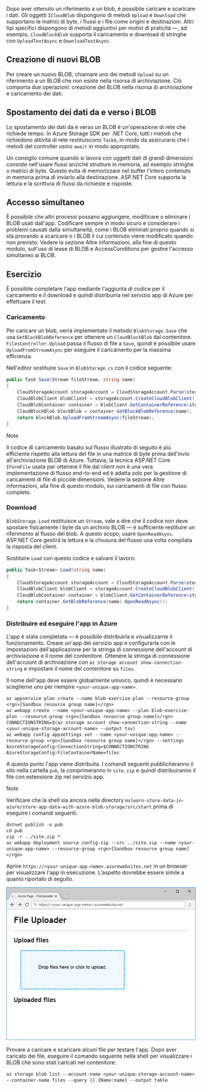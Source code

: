 Dopo aver ottenuto un riferimento a un blob, è possibile caricare e scaricare i dati. Gli oggetti `ICloudBlob` dispongono di metodi `Upload` e `Download` che supportano le matrici di byte, i flussi e i file come origini e destinazioni. Altri tipi specifici dispongono di metodi aggiuntivi per motivi di praticità &mdash;, ad esempio, `CloudBlockBlob` supporta il caricamento e download di stringhe con `UploadTextAsync` e `DownloadTextAsync`.

## <a name="creating-new-blobs"></a>Creazione di nuovi BLOB

Per creare un nuovo BLOB, chiamare uno dei metodi `Upload` su un riferimento a un BLOB che non esiste nella risorsa di archiviazione. Ciò comporta due operazioni: creazione del BLOB nella risorsa di archiviazione e caricamento dei dati.

## <a name="moving-data-to-and-from-blobs"></a>Spostamento dei dati da e verso i BLOB

Lo spostamento dei dati da e verso un BLOB è un'operazione di rete che richiede tempo. In Azure Storage SDK per .NET Core, tutti i metodi che richiedono attività di rete restituiscono `Task`s, in modo da assicurarsi che i metodi del controller usino `await` in modo appropriato.

Un consiglio comune quando si lavora con oggetti dati di grandi dimensioni consiste nell'usare flussi anziché strutture in memoria, ad esempio stringhe o matrici di byte. Questo evita di memorizzare nel buffer l'intero contenuto in memoria prima di inviarlo alla destinazione. ASP.NET Core supporta la lettura e la scrittura di flussi da richieste e risposte.

## <a name="concurrent-access"></a>Accesso simultaneo

È possibile che altri processi possano aggiungere, modificare o eliminare i BLOB usati dall'app. Codificare sempre in modo sicuro e considerare i problemi causati dalla simultaneità, come i BLOB eliminati proprio quando si sta provando a scaricare o i BLOB il cui contenuto viene modificato quando non previsto. Vedere la sezione Altre informazioni, alla fine di questo modulo, sull'uso di lease di BLOB e AccessConditions per gestire l'accesso simultaneo ai BLOB.

## <a name="exercise"></a>Esercizio

È possibile completare l'app mediante l'aggiunta di codice per il caricamento e il download e quindi distribuirla nel servizio app di Azure per effettuare il test.

### <a name="upload"></a>Caricamento

Per caricare un blob, verrà implementato il metodo `BlobStorage.Save` che usa `GetBlockBlobReference` per ottenere un `CloudBlockBlob` dal contenitore. `FilesController.Upload` passa il flusso di file a `Save`, quindi è possibile usare `UploadFromStreamAsync` per eseguire il caricamento per la massima efficienza.

Nell'editor sostituire `Save` in `BlobStorage.cs` con il codice seguente:

```csharp
public Task Save(Stream fileStream, string name)
{
    CloudStorageAccount storageAccount = CloudStorageAccount.Parse(storageConfig.ConnectionString);
    CloudBlobClient blobClient = storageAccount.CreateCloudBlobClient();
    CloudBlobContainer container = blobClient.GetContainerReference(storageConfig.FileContainerName);
    CloudBlockBlob blockBlob = container.GetBlockBlobReference(name);
    return blockBlob.UploadFromStreamAsync(fileStream);
}
```

> [!NOTE]
> Il codice di caricamento basato sul flusso illustrato di seguito è più efficiente rispetto alla lettura del file in una matrice di byte prima dell'invio all'archiviazione BLOB di Azure. Tuttavia, la tecnica ASP.NET Core `IFormFile` usata per ottenere il file dal client non è una vera implementazione di flusso end-to-end ed è adatta solo per la gestione di caricamenti di file di piccole dimensioni. Vedere la sezione Altre informazioni, alla fine di questo modulo, sui caricamenti di file con flusso completo.

### <a name="download"></a>Download

`BlobStorage.Load` restituisce un `Stream`, vale a dire che il codice non deve spostare fisicamente i byte da un archivio BLOB &mdash; è sufficiente restituire un riferimento al flusso del blob. A questo scopo, usare `OpenReadAsync`. ASP.NET Core gestirà la lettura e la chiusura del flusso una volta compilata la risposta del client.

Sostituire `Load` con questo codice e salvare il lavoro:

```csharp
public Task<Stream> Load(string name)
{
    CloudStorageAccount storageAccount = CloudStorageAccount.Parse(storageConfig.ConnectionString);
    CloudBlobClient blobClient = storageAccount.CreateCloudBlobClient();
    CloudBlobContainer container = blobClient.GetContainerReference(storageConfig.FileContainerName);
    return container.GetBlobReference(name).OpenReadAsync();
}
```

### <a name="deploy-and-run-in-azure"></a>Distribuire ed eseguire l'app in Azure

L'app è stata completata &mdash; è possibile distribuirla e visualizzarne il funzionamento. Creare un'app del servizio app e configurarla con le impostazioni dell'applicazione per la stringa di connessione dell'account di archiviazione e il nome del contenitore. Ottenere la stringa di connessione dell'account di archiviazione con `az storage account show-connection-string` e impostare il nome del contenitore su `files`.

Il nome dell'app deve essere globalmente univoco, quindi è necessario sceglierne uno per riempire `<your-unique-app-name>`.

```azurecli
az appservice plan create --name blob-exercise-plan --resource-group <rgn>[Sandbox resource group name]</rgn>
az webapp create --name <your-unique-app-name> --plan blob-exercise-plan --resource-group <rgn>[Sandbox resource group name]</rgn>
CONNECTIONSTRING=$(az storage account show-connection-string --name <your-unique-storage-account-name> --output tsv)
az webapp config appsettings set --name <your-unique-app-name> --resource-group <rgn>[Sandbox resource group name]</rgn> --settings AzureStorageConfig:ConnectionString=$CONNECTIONSTRING AzureStorageConfig:FileContainerName=files
```

A questo punto l'app viene distribuita. I comandi seguenti pubblicheranno il sito nella cartella `pub`, la comprimeranno in `site.zip` e quindi distribuiranno il file con estensione zip nel servizio app.

> [!NOTE]
> Verificare che la shell sia ancora nella directory `mslearn-store-data-in-azure/store-app-data-with-azure-blob-storage/src/start` prima di eseguire i comandi seguenti.

```azurecli
dotnet publish -o pub
cd pub
zip -r ../site.zip *
az webapp deployment source config-zip --src ../site.zip --name <your-unique-app-name> --resource-group <rgn>[Sandbox resource group name]</rgn>
```

Aprire `https://<your-unique-app-name>.azurewebsites.net` in un browser per visualizzare l'app in esecuzione. L'aspetto dovrebbe essere simile a quanto riportato di seguito.

![Screenshot dell'app Web FileUploader](../media/7-fileuploader-empty.PNG)

Provare a caricare e scaricare alcuni file per testare l'app. Dopo aver caricato dei file, eseguire il comando seguente nella shell per visualizzare i BLOB che sono stati caricati nel contenitore:

```console
az storage blob list --account-name <your-unique-storage-account-name> --container-name files --query [].{Name:name} --output table
```